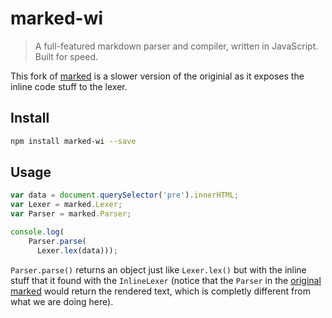 # marked-wi

> A full-featured markdown parser and compiler, written in JavaScript. Built
> for speed.

This fork of [marked](https://github.com/chjj/marked) is a slower version of the originial as it exposes the inline code stuff to the lexer.

## Install

``` bash
npm install marked-wi --save
```

## Usage

```javascript
var data = document.querySelector('pre').innerHTML;
var Lexer = marked.Lexer;
var Parser = marked.Parser;

console.log(
    Parser.parse(
      Lexer.lex(data)));
```
`Parser.parse()` returns an object just like `Lexer.lex()` but with the inline stuff that it found with the `InlineLexer` (notice that the `Parser` in the [original marked](https://github.com/chjj/marked) would return the rendered text, which is completly different from what we are doing here).
